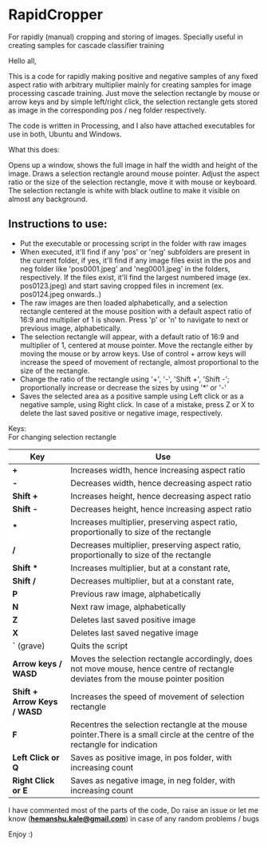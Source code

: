 # RapidCropper
For rapidly (manual) cropping and storing of images. Specially useful in creating samples for cascade classifier training  

Hello all,   

This is a code for rapidly making positive and negative samples of any fixed aspect ratio with arbitrary multiplier mainly for creating samples for image processing cascade training. Just move the selection rectangle by mouse or arrow keys and by simple left/right click, the selection rectangle gets stored as image in the corresponding pos / neg folder respectively.  

The code is written in Processing, and I also have attached executables for use in both, Ubuntu and Windows.  

What this does:  

Opens up a window, shows the full image in half the width and height of the image. Draws a selection rectangle around mouse pointer. Adjust the aspect ratio or the size of the selection rectangle, move it with mouse or keyboard. The selection rectangle is white with black outline to make it visible on almost any background.    


## Instructions to use:  


* Put the executable or processing script in the folder with raw images  
* When executed, it'll find if any 'pos' or 'neg' subfolders are present in the current folder, if yes, it'll find if any image files exist in the pos and neg folder like 'pos0001.jpeg' and 'neg0001.jpeg' in the folders, respectively. If the files exist, it'll find the largest numbered image (ex. pos0123.jpeg) and start saving cropped files in increment (ex. pos0124.jpeg onwards..)  
* The raw images are then loaded alphabetically, and a selection rectangle centered at the mouse position with a default aspect ratio of 16:9 and multiplier of 1 is shown. Press 'p' or 'n' to navigate to next or previous image, alphabetically.  
* The selection rectangle will appear, with a default ratio of 16:9 and multiplier of 1, centered at mouse pointer. Move the rectangle either by moving the mouse or by arrow keys. Use of control + arrow keys will increase the speed of movement of rectangle, almost proportional to the size of the rectangle.   
* Change the ratio of the rectangle using '+', '-', 'Shift +', 'Shift -'; proportionally increase or decrease the sizes by using '*' or '-'  
* Saves the selected area as a positive sample using Left click or as a negative sample, using Right click. In case of a mistake, press Z or X to delete the last saved positive or negative image, respectively.  




Keys:  
	For changing selection rectangle   
  
Key | Use  
------------ | -------------  
**+** |		Increases width, hence increasing aspect ratio  
**-**	|		Decreases width, hence decreasing aspect ratio  
**Shift +** |		Increases height, hence decreasing aspect ratio  
**Shift -** |	Decreases height, hence increasing aspect ratio  
__*__	|		Increases multiplier, preserving aspect ratio, proportionally to size of the rectangle  
__/__	|		Decreases multiplier, preserving aspect ratio, proportionally to size of the rectangle  
__Shift *__ | 	Increases multiplier, but at a constant rate,   
__Shift /__ |     Decreases multiplier, but at a constant rate,   
**P** 		|	Previous raw image, alphabetically  
**N** 		|	Next raw image, alphabetically  
**Z** 		|	Deletes last saved positive image  
**X** 		|	Deletes last saved negative image  
__\`__ (grave) |	Quits the script  
**Arrow keys / WASD** 	|		  Moves the selection rectangle accordingly, does not move mouse, hence centre of rectangle deviates from the mouse pointer position  
**Shift + Arrow Keys / WASD** |    Increases the speed of movement of selection rectangle  
**F** 						|	  Recentres the selection rectangle at the mouse pointer.There is a small circle at the centre of the rectangle for indication  
**Left Click or Q** 	| Saves as positive image, in pos folder, with increasing count  
**Right Click or E**	| Saves as negative image, in neg folder, with increasing count  

I have commented most of the parts of the code, Do raise an issue or let me know (**hemanshu.kale@gmail.com**) in case of any random problems / bugs

Enjoy :)
